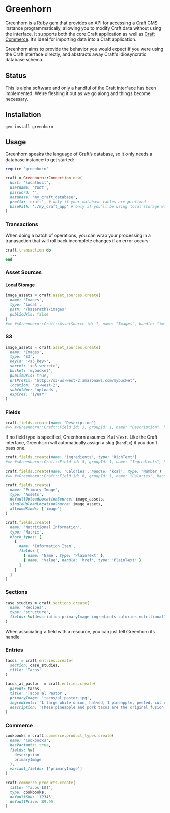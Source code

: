 # Greenhorn
Greenhorn is a Ruby gem that provides an API for accessing a [Craft CMS](https://craftcms.com) instance programmatically, allowing you to modify Craft data without using the interface. It supports both the core Craft application as well as [Craft Commerce](https://craftcommerce.com/). It’s ideal for importing data into a Craft application.

Greenhorn aims to provide the behavior you would expect if you were using the Craft interface directly, and abstracts away Craft's idiosyncratic database schema.

## Status
This is alpha software and only a handful of the Craft interface has been implemented. We’re fleshing it out as we go along and things become necessary.

## Installation
```
gem install greenhorn
```

## Usage
Greenhorn speaks the language of Craft’s database, so it only needs a database instance to get started:

```ruby
require 'greenhorn'

craft = Greenhorn::Connection.new(
  host: 'localhost',
  username: 'root',
  password: '',
  database: 'my_craft_database',
  prefix: 'craft', # only if your database tables are prefixed
  basePath: './my_craft_app' # only if you’ll be using local storage with {basePath}
)
```

### Transactions
When doing a batch of operations, you can wrap your processing in a tranasaction that will roll back incomplete changes if an error occurs:

```ruby
craft.transaction do
  ...
end
```

### Asset Sources
#### Local Storage
```ruby
image_assets = craft.asset_sources.create(
  name: 'Images',
  type: 'Local',
  path: '{basePath}/images'
  publicUrls: false
)
#=> #<Greenhorn::Craft::AssetSource id: 1, name: "Images", handle: "images", type: "Local", settings: {"publicUrls"=>false, "path"=>"{basePath}/images"}, sortOrder: nil, fieldLayoutId: 6, dateCreated: "2016-08-04 22:26:59", dateUpdated: "2016-08-04 22:26:59", uid: "70fc2f23-4a47-91cc-faa0-dc1aba2914cf">
```

### S3
```ruby
image_assets = craft.asset_sources.create(
  name: 'Images',
  type: 'S3',
  keyId: '<s3_key>',
  secret: '<s3_secret>',
  bucket: 'mybucket',
  publicUrls: true,
  urlPrefix: 'http://s3-us-west-2.amazonaws.com/mybucket',
  location: 'us-west-2',
  subfolder: 'uploads',
  expires: '1year'
)
```

### Fields
```ruby
craft.fields.create(name: 'Description')
#=> #<Greenhorn::Craft::Field id: 3, groupId: 1, name: "Description", handle: "description", context: "global", instructions: nil, translatable: false, type: "PlainText", settings: {"placeholder"=>"", "maxLength"=>"", "multiline"=>"", "initialRows"=>"4"}, dateCreated: "2016-08-04 22:19:02", dateUpdated: "2016-08-04 22:19:02", uid: "f98f4548-492e-0321-f01b-20051230d1a2">
```

If no field type is specified, Greenhorn assumes `PlainText`. Like the Craft interface, Greenhorn will automatically assign a slug (`handle`) if you don't pass one.

```ruby
craft.fields.create(name: 'Ingredients', type: 'RichText')
#=> #<Greenhorn::Craft::Field id: 5, groupId: 1, name: "Ingredients", handle: "ingredients", context: "global", instructions: nil, translatable: false, type: "RichText", settings: {"configFig"=>"", "availableAssetSources"=>"*", "availableTransforms"=>"*", "cleanupHtml"=>"1", "purifyHtml"=>"1", "columnType"=>"text"}, dateCreated: "2016-08-04 22:23:00", dateUpdated: "2016-08-04 22:23:00", uid: "5e8d04e1-0c30-a74d-c78e-04baa566c9de">
```

```ruby
craft.fields.create(name: 'Calories', handle: 'kcal', type: 'Number')
#=> #<Greenhorn::Craft::Field id: 6, groupId: 1, name: "Calories", handle: "kcal", context: "global", instructions: nil, translatable: false, type: "Number", settings: {"min"=>"0", "max"=>"", "decimals"=>"0"}, dateCreated: "2016-08-04 22:23:49", dateUpdated: "2016-08-04 22:23:49", uid: "2d4e25f1-b29b-cc2d-b8f8-ba2e7326d887">
```

```ruby
craft.fields.create(
  name: 'Primary Image',
  type: 'Assets',
  defaultUploadLocationSource: image_assets,
  singleUploadLocationSource: image_assets,
  allowedKinds: ['image']
)
```

```ruby
craft.fields.create(
  name: 'Nutritional Information',
  type: 'Matrix',
  block_types: [
    {
      name: 'Information Item',
      fields: [
        { name: 'Name', type: 'PlainText' },
        { name: 'Value', handle: 'href', type: 'PlainText' }
      ]
    }
  ]
)
```

### Sections
```ruby
case_studies = craft.sections.create(
  name: 'Recipes',
  type: 'structure',
  fields: %w(description primaryImage ingredients calories nutritionalInformation)
)
```
When associating a field with a resource, you can just tell Greenhorn its handle.

### Entries
```ruby
tacos  = craft.entries.create(
  section: case_studies,
  title: 'Tacos'
)

tacos_al_pastor  = craft.entries.create(
  parent: tacos,
  title: 'Tacos al Pastor',
  primaryImage: 'tacos/al_pastor.jpg',
  ingredients: '1 large white onion, halved, 1 pineapple, peeled, cut crosswise into 1/2-inch-thick rounds, 1/2 cup fresh orange juice…',
  description: 'These pineapple and pork tacos are the original fusion food—a cross between Middle Eastern shawarma and the guajillo-rubbed grilled pork…'
)
```

### Commerce
```ruby
cookbooks = craft.commerce.product_types.create(
  name: 'Cookbooks',
  hasVariants: true,
  fields: %w(
    description
    primaryImage
  ),
  variant_fields: ['primaryImage']
)

craft.commerce.products.create(
  title: 'Tacos 101',
  type: cookbooks,
  defaultSku: '12345',
  defaultPrice: 39.95
)
```
